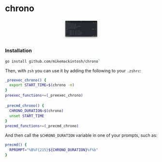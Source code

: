 # chrono
<p align="center">
  <img width="120px" src="https://github.com/mikemackintosh/chrono/raw/master/.github/example.png">
</p>

### Installation
```sh
go install github.com/mikemackintosh/chrono`
```

Then, with `zsh` you can use it by adding the following to your `.zshrc`:

```sh
_preexec_chrono() {
  export START_TIME=$(chrono -m)
}
preexec_functions+=(_preexec_chrono)

_precmd_chrono() {
  CHRONO_DURATION=$(chrono)
  unset START_TIME
}
precmd_functions+=(_precmd_chrono)
```

And then call the `$CHRONO_DURATION` variable in one of your prompts, such as:
```sh
precmd() {
  RPROMPT="%B%F{215}${CHRONO_DURATION}%f%b"
}
```
